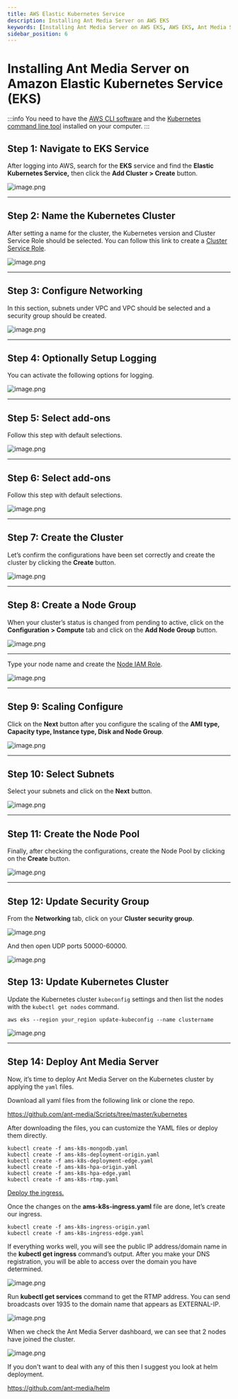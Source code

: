 ```yaml
---
title: AWS Elastic Kubernetes Service 
description: Installing Ant Media Server on AWS EKS
keywords: [Installing Ant Media Server on AWS EKS, AWS EKS, Ant Media Server Documentation, Ant Media Server Tutorials]
sidebar_position: 6
---
```


# Installing Ant Media Server on Amazon Elastic Kubernetes Service (EKS)

:::info
You need to have the [AWS CLI software](https://docs.aws.amazon.com/cli/latest/userguide/getting-started-install.html)  and the [Kubernetes command line tool](https://kubernetes.io/docs/tasks/tools/) installed on your computer.
:::

## Step 1: Navigate to EKS Service

After logging into AWS, search for the **EKS** service and find the **Elastic Kubernetes Service,** then click the **Add Cluster > Create** button.

![image.png](@site/static/img/aws-eks/aws-eks-1.png)

* * *

## Step 2: Name the Kubernetes Cluster

After setting a name for the cluster, the Kubernetes version and Cluster Service Role should be selected. You can follow this link to create a [Cluster Service Role](https://docs.aws.amazon.com/eks/latest/userguide/service_IAM_role.html).

![image.png](@site/static/img/aws-eks/aws-eks-2.png)

* * *

## Step 3: Configure Networking

In this section, subnets under VPC and VPC should be selected and a security group should be created.

![image.png](@site/static/img/aws-eks/aws-eks-3.png)

* * *

## Step 4: Optionally Setup Logging

You can activate the following options for logging.

![image.png](@site/static/img/aws-eks/aws-eks-4.png)

* * *

## Step 5: Select add-ons

Follow this step with default selections.

![image.png](@site/static/img/aws-eks/aws-eks-5.png)

* * * 

## Step 6: Select add-ons

Follow this step with default selections.

![image.png](@site/static/img/aws-eks/aws-eks-6.png)

* * *

## Step 7: Create the Cluster

Let’s confirm the configurations have been set correctly and create the cluster by clicking the **Create** button.

![image.png](@site/static/img/aws-eks/aws-eks-7.png)

* * *

## Step 8: Create a Node Group

When your cluster’s status is changed from pending to active, click on the **Configuration > Compute** tab and click on the **Add Node Group** button.

![image.png](@site/static/img/aws-eks/aws-eks-8-1.png)

* * *

Type your node name and create the [Node IAM Role](https://docs.aws.amazon.com/eks/latest/userguide/create-node-role.html).

![image.png](@site/static/img/aws-eks/aws-eks-8-2.png)

* * *

## Step 9: Scaling Configure 

Click on the **Next** button after you configure the scaling of the **AMI type, Capacity type, Instance type, Disk and Node Group**.

![image.png](@site/static/img/aws-eks/aws-eks-9.png)

* * *

## Step 10: Select Subnets

Select your subnets and click on the **Next** button.

![image.png](@site/static/img/aws-eks/aws-eks-10.png)

* * *

## Step 11: Create the Node Pool

Finally, after checking the configurations, create the Node Pool by clicking on the **Create** button.

![image.png](@site/static/img/aws-eks/aws-eks-11.png)

* * *

## Step 12: Update Security Group

From the **Networking** tab, click on your **Cluster security group**.

![image.png](@site/static/img/aws-eks/aws-eks-12-1.png)

And then open UDP ports 50000-60000. 

![image.png](@site/static/img/aws-eks/aws-eks-12-2.png)

## Step 13: Update Kubernetes Cluster

Update the Kubernetes cluster `kubeconfig` settings and then list the nodes with the `kubectl get nodes` command.

```
aws eks --region your_region update-kubeconfig --name clustername
``` 

![image.png](@site/static/img/aws-eks/aws-eks-11.png)

* * *
## Step 14: Deploy Ant Media Server

Now, it’s time to deploy Ant Media Server on the Kubernetes cluster by applying the `yaml` files.

Download all yaml files from the following link or clone the repo.

https://github.com/ant-media/Scripts/tree/master/kubernetes

After downloading the files, you can customize the YAML files or deploy them directly.

```
kubectl create -f ams-k8s-mongodb.yaml
kubectl create -f ams-k8s-deployment-origin.yaml
kubectl create -f ams-k8s-deployment-edge.yaml
kubectl create -f ams-k8s-hpa-origin.yaml
kubectl create -f ams-k8s-hpa-edge.yaml
kubectl create -f ams-k8s-rtmp.yaml
```

[Deploy the ingress.](/guides/clustering-and-scaling/kubernetes/deploy-ams-on-kubernetes/#kubernetes-ingress)

Once the changes on the **ams-k8s-ingress.yaml** file are done, let’s create our ingress.

```
kubectl create -f ams-k8s-ingress-origin.yaml
kubectl create -f ams-k8s-ingress-edge.yaml
```

If everything works well, you will see the public IP address/domain name in the **kubectl get ingress** command’s output. After you make your DNS registration, you will be able to access over the domain you have determined.

![image.png](@site/static/img/aws-eks/kubectl-1.png)

Run **kubectl get services** command to get the RTMP address. You can send broadcasts over 1935 to the domain name that appears as EXTERNAL-IP.

![image.png](@site/static/img/aws-eks/kubectl-1.png)

When we check the Ant Media Server dashboard, we can see that 2 nodes have joined the cluster.

![image.png](@site/static/img/aws-eks/ams-dashboard.png)

If you don't want to deal with any of this then I suggest you look at helm deployment.

https://github.com/ant-media/helm
